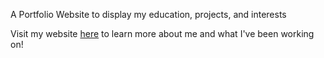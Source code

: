 A Portfolio Website to display my education, projects, and interests

Visit my website [here](https://armanmoztar.github.io/) to learn more about me and what I've been working on!
